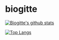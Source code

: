 # biogitte

[![Biogitte's github stats](https://github-readme-stats.vercel.app/api?username=biogitte&show_icons=true&theme=tokyonight)](https://github.com/biogitte/github-readme-stats)

[![Top Langs](https://github-readme-stats.vercel.app/api/top-langs/?username=biogitte&exclude_repo=github-readme-stats,biogitte.github.io)](https://github.com/biogitte/github-readme-stats)
